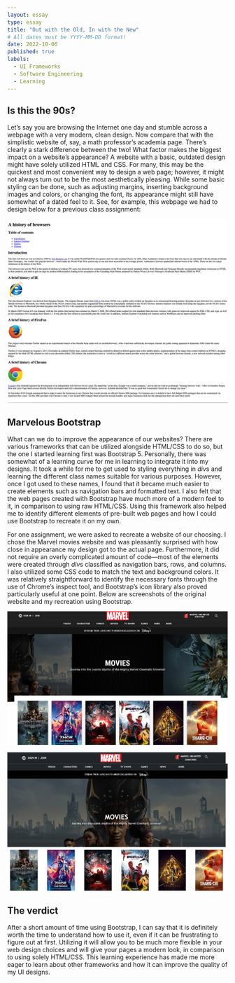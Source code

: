 ```yaml
---
layout: essay
type: essay
title: "Out with the Old, In with the New"
# All dates must be YYYY-MM-DD format!
date: 2022-10-06
published: true
labels:
  - UI Frameworks
  - Software Engineering
  - Learning
---
```


## Is this the 90s?
Let’s say you are browsing the Internet one day and stumble across a webpage with a very modern, clean design. Now compare that with the simplistic website of, say, a math professor’s academia page. There’s clearly a stark difference between the two! What factor makes the biggest impact on a website’s appearance? A website with a basic, outdated design might have solely utilized HTML and CSS. For many, this may be the quickest and most convenient way to design a web page; however, it might not always turn out to be the most aesthetically pleasing. While some basic styling can be done, such as adjusting margins, inserting background images and colors, or changing the font, its appearance might still have somewhat of a dated feel to it. See, for example, this webpage we had to design below for a previous class assignment:

<p align="center">
  <img width="700px" src="../img/frameworks/html_ex.png">
</p>
  
## Marvelous Bootstrap
What can we do to improve the appearance of our websites? There are various frameworks that can be utilized alongside HTML/CSS to do so, but the one I started learning first was Bootstrap 5. Personally, there was somewhat of a learning curve for me in learning to integrate it into my designs. It took a while for me to get used to styling everything in *div*s and learning the different class names suitable for various purposes. However, once I got used to these names, I found that it became much easier to create elements such as navigation bars and formatted text. I also felt that the web pages created with Bootstrap have much more of a modern feel to it, in comparison to using raw HTML/CSS. Using this framework also helped me to identify different elements of pre-built web pages and how I could use Bootstrap to recreate it on my own. 

For one assignment, we were asked to recreate a website of our choosing. I chose the Marvel movies website and was pleasantly surprised with how close in appearance my design got to the actual page. Furthermore, it did not require an overly complicated amount of code—most of the elements were created through *div*s classified as navigation bars, rows, and columns. I also utilized some CSS code to match the text and background colors. It was relatively straightforward to identify the necessary fonts through the use of Chrome’s inspect tool, and Bootstrap’s icon library also proved particularly useful at one point. Below are screenshots of the original website and my recreation using Bootstrap. 

<p align="center">
  <img width="700px" src="../img/frameworks/marvel-real.png">
</p>                                

<p align="center">
  <img width="700px" src="../img/frameworks/marvel-mockup.png">
</p>

## The verdict
After a short amount of time using Bootstrap, I can say that it is definitely worth the time to understand how to use it, even if it can be frustrating to figure out at first. Utilizing it will allow you to be much more flexible in your web design choices and will give your pages a modern look, in comparison to using solely HTML/CSS. This learning experience has made me more eager to learn about other frameworks and how it can improve the quality of my UI designs.
